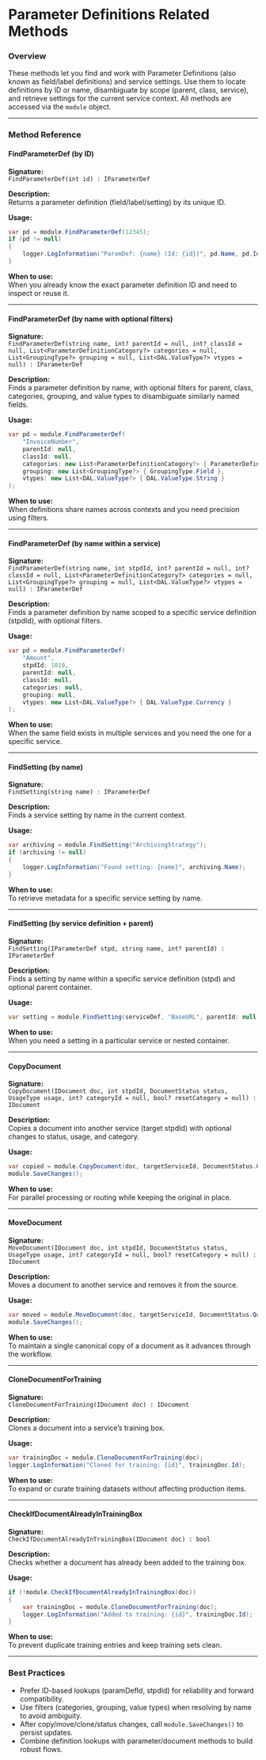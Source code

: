 # Parameter Definitions Related Methods

### Overview

These methods let you find and work with Parameter Definitions (also known as field/label definitions) and service settings. Use them to locate definitions by ID or name, disambiguate by scope (parent, class, service), and retrieve settings for the current service context. All methods are accessed via the `module` object.

***

### Method Reference

#### FindParameterDef (by ID)

**Signature:**\
`FindParameterDef(int id) : IParameterDef`

**Description:**\
Returns a parameter definition (field/label/setting) by its unique ID.

**Usage:**

```csharp
var pd = module.FindParameterDef(12345);
if (pd != null)
{
    logger.LogInformation("ParamDef: {name} (Id: {id})", pd.Name, pd.Id);
}
```

**When to use:**\
When you already know the exact parameter definition ID and need to inspect or reuse it.

***

#### FindParameterDef (by name with optional filters)

**Signature:**\
`FindParameterDef(string name, int? parentId = null, int? classId = null, List<ParameterDefinitionCategory?> categories = null, List<GroupingType?> grouping = null, List<DAL.ValueType?> vtypes = null) : IParameterDef`

**Description:**\
Finds a parameter definition by name, with optional filters for parent, class, categories, grouping, and value types to disambiguate similarly named fields.

**Usage:**

```csharp
var pd = module.FindParameterDef(
    "InvoiceNumber",
    parentId: null,
    classId: null,
    categories: new List<ParameterDefinitionCategory?> { ParameterDefinitionCategory.Results },
    grouping: new List<GroupingType?> { GroupingType.Field },
    vtypes: new List<DAL.ValueType?> { DAL.ValueType.String }
);
```

**When to use:**\
When definitions share names across contexts and you need precision using filters.

***

#### FindParameterDef (by name within a service)

**Signature:**\
`FindParameterDef(string name, int stpdId, int? parentId = null, int? classId = null, List<ParameterDefinitionCategory?> categories = null, List<GroupingType?> grouping = null, List<DAL.ValueType?> vtypes = null) : IParameterDef`

**Description:**\
Finds a parameter definition by name scoped to a specific service definition (stpdId), with optional filters.

**Usage:**

```csharp
var pd = module.FindParameterDef(
    "Amount",
    stpdId: 1010,
    parentId: null,
    classId: null,
    categories: null,
    grouping: null,
    vtypes: new List<DAL.ValueType?> { DAL.ValueType.Currency }
);
```

**When to use:**\
When the same field exists in multiple services and you need the one for a specific service.

***

#### FindSetting (by name)

**Signature:**\
`FindSetting(string name) : IParameterDef`

**Description:**\
Finds a service setting by name in the current context.

**Usage:**

```csharp
var archiving = module.FindSetting("ArchivingStrategy");
if (archiving != null)
{
    logger.LogInformation("Found setting: {name}", archiving.Name);
}
```

**When to use:**\
To retrieve metadata for a specific service setting by name.

***

#### FindSetting (by service definition + parent)

**Signature:**\
`FindSetting(IParameterDef stpd, string name, int? parentId) : IParameterDef`

**Description:**\
Finds a setting by name within a specific service definition (stpd) and optional parent container.

**Usage:**

```csharp
var setting = module.FindSetting(serviceDef, "BaseURL", parentId: null);
```

**When to use:**\
When you need a setting in a particular service or nested container.

***

#### CopyDocument

**Signature:**\
`CopyDocument(IDocument doc, int stpdId, DocumentStatus status, UsageType usage, int? categoryId = null, bool? resetCategory = null) : IDocument`

**Description:**\
Copies a document into another service (target stpdId) with optional changes to status, usage, and category.

**Usage:**

```csharp
var copied = module.CopyDocument(doc, targetServiceId, DocumentStatus.Queued, UsageType.Inbox, categoryId: null, resetCategory: null);
module.SaveChanges();
```

**When to use:**\
For parallel processing or routing while keeping the original in place.

***

#### MoveDocument

**Signature:**\
`MoveDocument(IDocument doc, int stpdId, DocumentStatus status, UsageType usage, int? categoryId = null, bool? resetCategory = null) : IDocument`

**Description:**\
Moves a document to another service and removes it from the source.

**Usage:**

```csharp
var moved = module.MoveDocument(doc, targetServiceId, DocumentStatus.Queued, UsageType.Inbox, categoryId: null, resetCategory: null);
module.SaveChanges();
```

**When to use:**\
To maintain a single canonical copy of a document as it advances through the workflow.

***

#### CloneDocumentForTraining

**Signature:**\
`CloneDocumentForTraining(IDocument doc) : IDocument`

**Description:**\
Clones a document into a service’s training box.

**Usage:**

```csharp
var trainingDoc = module.CloneDocumentForTraining(doc);
logger.LogInformation("Cloned for training: {id}", trainingDoc.Id);
```

**When to use:**\
To expand or curate training datasets without affecting production items.

***

#### CheckIfDocumentAlreadyInTrainingBox

**Signature:**\
`CheckIfDocumentAlreadyInTrainingBox(IDocument doc) : bool`

**Description:**\
Checks whether a document has already been added to the training box.

**Usage:**

```csharp
if (!module.CheckIfDocumentAlreadyInTrainingBox(doc))
{
    var trainingDoc = module.CloneDocumentForTraining(doc);
    logger.LogInformation("Added to training: {id}", trainingDoc.Id);
}
```

**When to use:**\
To prevent duplicate training entries and keep training sets clean.

***

### Best Practices

* Prefer ID-based lookups (paramDefId, stpdId) for reliability and forward compatibility.
* Use filters (categories, grouping, value types) when resolving by name to avoid ambiguity.
* After copy/move/clone/status changes, call `module.SaveChanges()` to persist updates.
* Combine definition lookups with parameter/document methods to build robust flows.
